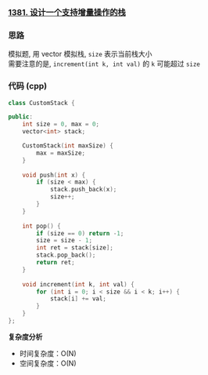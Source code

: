 ### [1381. 设计一个支持增量操作的栈](https://leetcode.cn/problems/design-a-stack-with-increment-operation/)
### 思路
模拟题, 用 vector 模拟栈, `size` 表示当前栈大小  
需要注意的是, `increment(int k, int val)` 的 `k` 可能超过 `size`
### 代码 (cpp)
```cpp
class CustomStack {

public:
    int size = 0, max = 0;
    vector<int> stack;

    CustomStack(int maxSize) {
        max = maxSize;
    }
    
    void push(int x) {
        if (size < max) {
            stack.push_back(x);
            size++;
        }
    }
    
    int pop() {
        if (size == 0) return -1;
        size = size - 1;
        int ret = stack[size];
        stack.pop_back();
        return ret;
    }
    
    void increment(int k, int val) {
        for (int i = 0; i < size && i < k; i++) {
            stack[i] += val;
        }
    }
};
```
**复杂度分析**
- 时间复杂度：O(N)
- 空间复杂度：O(N)
